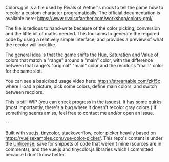 Colors.gml is a file used by Rivals of Aether's mods to tell the game how to recolor a custom character programatically. The official documentation is available here: https://www.rivalsofaether.com/workshop/colors-gml/

The file is tedious to hand-write because of the color picking, conversion and the little bit of maths needed. This tool aims to generate the required code by using a relatively simple interface, and provides a preview of what the recolor will look like.

The general idea is that the game shifts the Hue, Saturation and Value of colors that match a "range" around a "main" color, with the difference between that range's "original" "main" color and the recolor's "main" color for the same slot.

You can see a basic/bad usage video here: https://streamable.com/zkf5c
where I load a picture, pick some colors, define main colors, and switch between recolors.

This is still WIP (you can check progress in the issues). It has some quirks (most importantly, there's a bug where it doesn't recolor gray colors.) If something seems amiss, feel free to contact me and/or open an issue.

--

Built with [vue.js](https://vuejs.org/), [tinycolor](http://bgrins.github.io/TinyColor/), stackoverflow, color picker heavily based on https://vuejsexamples.com/vue-color-picker/. This repo's content is under the [Unlicense](https://unlicense.org/), save for snippets of code that weren't mine (sources are in comments), and the vue.js and tinycolor.js libraries which I committed because I don't know better.
